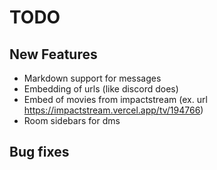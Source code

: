 # TODO

## New Features

- Markdown support for messages
- Embedding of urls (like discord does)
- Embed of movies from impactstream (ex. url https://impactstream.vercel.app/tv/194766)
- Room sidebars for dms

## Bug fixes
